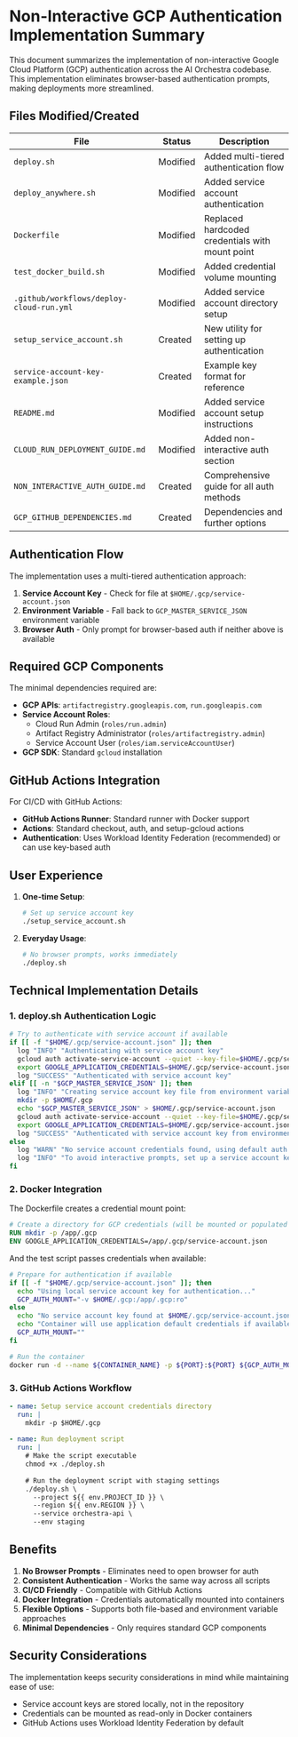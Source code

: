 # Non-Interactive GCP Authentication Implementation Summary

This document summarizes the implementation of non-interactive Google Cloud Platform (GCP) authentication across the AI Orchestra codebase. This implementation eliminates browser-based authentication prompts, making deployments more streamlined.

## Files Modified/Created

| File | Status | Description |
|------|--------|-------------|
| `deploy.sh` | Modified | Added multi-tiered authentication flow |
| `deploy_anywhere.sh` | Modified | Added service account authentication |
| `Dockerfile` | Modified | Replaced hardcoded credentials with mount point |
| `test_docker_build.sh` | Modified | Added credential volume mounting |
| `.github/workflows/deploy-cloud-run.yml` | Modified | Added service account directory setup |
| `setup_service_account.sh` | Created | New utility for setting up authentication |
| `service-account-key-example.json` | Created | Example key format for reference |
| `README.md` | Modified | Added service account setup instructions |
| `CLOUD_RUN_DEPLOYMENT_GUIDE.md` | Modified | Added non-interactive auth section |
| `NON_INTERACTIVE_AUTH_GUIDE.md` | Created | Comprehensive guide for all auth methods |
| `GCP_GITHUB_DEPENDENCIES.md` | Created | Dependencies and further options |

## Authentication Flow

The implementation uses a multi-tiered authentication approach:

1. **Service Account Key** - Check for file at `$HOME/.gcp/service-account.json`
2. **Environment Variable** - Fall back to `GCP_MASTER_SERVICE_JSON` environment variable
3. **Browser Auth** - Only prompt for browser-based auth if neither above is available

## Required GCP Components

The minimal dependencies required are:

- **GCP APIs**: `artifactregistry.googleapis.com`, `run.googleapis.com`
- **Service Account Roles**:
  - Cloud Run Admin (`roles/run.admin`)
  - Artifact Registry Administrator (`roles/artifactregistry.admin`) 
  - Service Account User (`roles/iam.serviceAccountUser`)
- **GCP SDK**: Standard `gcloud` installation

## GitHub Actions Integration

For CI/CD with GitHub Actions:

- **GitHub Actions Runner**: Standard runner with Docker support
- **Actions**: Standard checkout, auth, and setup-gcloud actions
- **Authentication**: Uses Workload Identity Federation (recommended) or can use key-based auth

## User Experience

1. **One-time Setup**:
   ```bash
   # Set up service account key
   ./setup_service_account.sh
   ```

2. **Everyday Usage**:
   ```bash
   # No browser prompts, works immediately
   ./deploy.sh
   ```

## Technical Implementation Details

### 1. deploy.sh Authentication Logic

```bash
# Try to authenticate with service account if available
if [[ -f "$HOME/.gcp/service-account.json" ]]; then
  log "INFO" "Authenticating with service account key"
  gcloud auth activate-service-account --quiet --key-file=$HOME/.gcp/service-account.json
  export GOOGLE_APPLICATION_CREDENTIALS=$HOME/.gcp/service-account.json
  log "SUCCESS" "Authenticated with service account key"
elif [[ -n "$GCP_MASTER_SERVICE_JSON" ]]; then
  log "INFO" "Creating service account key file from environment variable"
  mkdir -p $HOME/.gcp
  echo "$GCP_MASTER_SERVICE_JSON" > $HOME/.gcp/service-account.json
  gcloud auth activate-service-account --quiet --key-file=$HOME/.gcp/service-account.json
  export GOOGLE_APPLICATION_CREDENTIALS=$HOME/.gcp/service-account.json
  log "SUCCESS" "Authenticated with service account key from environment variable"
else
  log "WARN" "No service account credentials found, using default auth method"
  log "INFO" "To avoid interactive prompts, set up a service account key at $HOME/.gcp/service-account.json"
fi
```

### 2. Docker Integration

The Dockerfile creates a credential mount point:
```dockerfile
# Create a directory for GCP credentials (will be mounted or populated at runtime)
RUN mkdir -p /app/.gcp
ENV GOOGLE_APPLICATION_CREDENTIALS=/app/.gcp/service-account.json
```

And the test script passes credentials when available:
```bash
# Prepare for authentication if available
if [[ -f "$HOME/.gcp/service-account.json" ]]; then
  echo "Using local service account key for authentication..."
  GCP_AUTH_MOUNT="-v $HOME/.gcp:/app/.gcp:ro"
else
  echo "No service account key found at $HOME/.gcp/service-account.json"
  echo "Container will use application default credentials if available"
  GCP_AUTH_MOUNT=""
fi

# Run the container
docker run -d --name ${CONTAINER_NAME} -p ${PORT}:${PORT} ${GCP_AUTH_MOUNT} ${IMAGE_NAME}
```

### 3. GitHub Actions Workflow

```yaml
- name: Setup service account credentials directory
  run: |
    mkdir -p $HOME/.gcp
    
- name: Run deployment script
  run: |
    # Make the script executable
    chmod +x ./deploy.sh
    
    # Run the deployment script with staging settings
    ./deploy.sh \
      --project ${{ env.PROJECT_ID }} \
      --region ${{ env.REGION }} \
      --service orchestra-api \
      --env staging
```

## Benefits

1. **No Browser Prompts** - Eliminates need to open browser for auth
2. **Consistent Authentication** - Works the same way across all scripts
3. **CI/CD Friendly** - Compatible with GitHub Actions
4. **Docker Integration** - Credentials automatically mounted into containers
5. **Flexible Options** - Supports both file-based and environment variable approaches
6. **Minimal Dependencies** - Only requires standard GCP components

## Security Considerations

The implementation keeps security considerations in mind while maintaining ease of use:

- Service account keys are stored locally, not in the repository
- Credentials can be mounted as read-only in Docker containers
- GitHub Actions uses Workload Identity Federation by default
